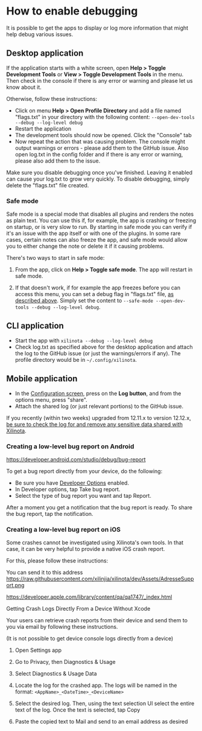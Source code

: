 # How to enable debugging

It is possible to get the apps to display or log more information that might help debug various issues.

## Desktop application

If the application starts with a white screen, open **Help &gt; Toggle Development Tools** or **View &gt; Toggle Development Tools** in the menu. Then check in the console if there is any error or warning and please let us know about it.

Otherwise, follow these instructions:

- Click on menu **Help &gt; Open Profile Directory** and add a file named "flags.txt" in your directory with the following content: `--open-dev-tools --debug --log-level debug`
- Restart the application
- The development tools should now be opened. Click the "Console" tab
- Now repeat the action that was causing problem. The console might output warnings or errors - please add them to the GitHub issue. Also open log.txt in the config folder and if there is any error or warning, please also add them to the issue.

Make sure you disable debugging once you've finished. Leaving it enabled can cause your log.txt to grow very quickly. To disable debugging, simply delete the "flags.txt" file created.

### Safe mode

Safe mode is a special mode that disables all plugins and renders the notes as plain text. You can use this if, for example, the app is crashing or freezing on startup, or is very slow to run. By starting in safe mode you can verify if it's an issue with the app itself or with one of the plugins. In some rare cases, certain notes can also freeze the app, and safe mode would allow you to either change the note or delete it if it causing problems.

There's two ways to start in safe mode:

1. From the app, click on **Help &gt; Toggle safe mode**. The app will restart in safe mode.

2. If that doesn't work, if for example the app freezes before you can access this menu, you can set a debug flag in "flags.txt" file, [as described above](#desktop-application). Simply set the content to `--safe-mode --open-dev-tools --debug --log-level debug`.

## CLI application

- Start the app with `xilinota --debug --log-level debug`
- Check log.txt as specified above for the desktop application and attach the log to the GitHub issue (or just the warnings/errors if any). The profile directory would be in `~/.config/xilinota`.

## Mobile application

- In the [Configuration screen](https://github.com/XilinJia/Xilinota/blob/dev/readme/apps/config_screen.md), press on the **Log button**, and from the options menu, press "share".
- Attach the shared log (or just relevant portions) to the GitHub issue.

If you recently (within two weeks) upgraded from 12.11.x to version 12.12.x, [be sure to check the log for and remove any sensitive data shared with Xilinota](https://github.com/XilinJia/Xilinota/issues/8211).

### Creating a low-level bug report on Android

https://developer.android.com/studio/debug/bug-report

To get a bug report directly from your device, do the following:

- Be sure you have [Developer Options](https://developer.android.com/studio/debug/dev-options) enabled.
- In Developer options, tap Take bug report.
- Select the type of bug report you want and tap Report.

After a moment you get a notification that the bug report is ready. To share the bug report, tap the notification.

### Creating a low-level bug report on iOS

Some crashes cannot be investigated using Xilinota's own tools. In that case, it can be very helpful to provide a native iOS crash report.

For this, please follow these instructions:

You can send it to this address https://raw.githubusercontent.com/xilinjia/xilinota/dev/Assets/AdresseSupport.png

https://developer.apple.com/library/content/qa/qa1747/_index.html

Getting Crash Logs Directly From a Device Without Xcode

Your users can retrieve crash reports from their device and send them to you via email by following these instructions.

(It is not possible to get device console logs directly from a device)

1) Open Settings app

2) Go to Privacy, then Diagnostics & Usage

3) Select Diagnostics & Usage Data

4) Locate the log for the crashed app. The logs will be named in the format: `<AppName>_<DateTime>_<DeviceName>`

5) Select the desired log. Then, using the text selection UI select the entire text of the log. Once the text is selected, tap Copy

6) Paste the copied text to Mail and send to an email address as desired
